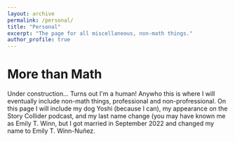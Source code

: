```yaml
---
layout: archive
permalink: /personal/
title: "Personal"
excerpt: "The page for all miscellaneous, non-math things."
author_profile: true
---
```

# More than Math

Under construction... Turns out I'm a human! Anywho this is where I will eventually include non-math things, professional and non-profressional. On this page I will include my dog Yoshi (because I can), my appearance on the Story Collider podcast, and my last name change (you may have known me as Emily T. Winn, but I got married in September 2022 and changed my name to Emily T. Winn-Nuñez.
